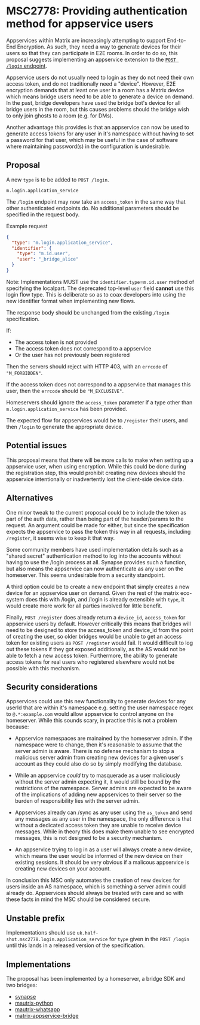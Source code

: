 # MSC2778: Providing authentication method for appservice users

Appservices within Matrix are increasingly attempting to support End-to-End Encryption. As such, they
need a way to generate devices for their users so that they can participate in E2E rooms. In order to
do so, this proposal suggests implementing an appservice extension to the 
[`POST /login` endpoint](https://matrix.org/docs/spec/client_server/r0.6.0#post-matrix-client-r0-login).

Appservice users do not usually need to login as they do not need their own access token, and do not
traditionally need a "device". However, E2E encryption demands that at least one user in a room has a Matrix device
which means bridge users need to be able to generate a device on demand. In the past, bridge developers
have used the bridge bot's device for all bridge users in the room, but this causes problems should the bridge
wish to only join ghosts to a room (e.g. for DMs).

Another advantage this provides is that an appservice can now be used to generate access tokens for
any user in it's namespace without having to set a password for that user, which may be useful in the
case of software where maintaining password(s) in the configuration is undesirable.

## Proposal

A new `type` is to be added to `POST /login`.

`m.login.application_service`

The `/login` endpoint may now take an `access_token` in the same way that other
authenticated endpoints do. No additional parameters should be specified in the request body.

Example request

```json
{
  "type": "m.login.application_service",
  "identifier": {
    "type": "m.id.user",
    "user": "_bridge_alice"
  }
}
```

Note: Implementations MUST use the `identifier.type`=`m.id.user` method of specifying the
localpart. The deprecated top-level `user` field **cannot** use this login flow type. This
is deliberate so as to coax developers into using the new identifier format when implementing
new flows.

The response body should be unchanged from the existing `/login` specification.

If:

- The access token is not provided
- The access token does not correspond to a appservice
- Or the user has not previously been registered

Then the servers should reject with HTTP 403, with an `errcode` of `"M_FORBIDDEN"`. 

If the access token does not correspond to a appservice that manages this user, then the `errcode` should be `"M_EXCLUSIVE"`.

Homeservers should ignore the `access_token` parameter if a type other than
`m.login.application_service` has been provided.

The expected flow for appservices would be to `/register` their users, and
then `/login` to generate the appropriate device.

## Potential issues

This proposal means that there will be more calls to make when setting up a appservice user, when
using encryption. While this could be done during the registration step, this would prohibit creating
new devices should the appservice intentionally or inadvertently lost the client-side device data.

## Alternatives

One minor tweak to the current proposal could be to include the token as part of the auth data, rather than
being part of the header/params to the request. An argument could be made for either, but since the specification
expects the appservice to pass the token this way in all requests, including `/register`, it seems wise to keep
it that way.

Some community members have used implementation details such as a "shared secret" authentication method to
log into the accounts without having to use the /login process at all. Synapse provides such a function,
but also means the appservice can now authenticate as any user on the homeserver. This seems undesirable from a
security standpoint.

A third option could be to create a new endpoint that simply creates a new device for an appservice user on demand.
Given the rest of the matrix eco-system does this with /login, and /login is already extensible with `type`, it would
create more work for all parties involved for little benefit.

Finally, `POST /register` does already return a `device_id`, `access_token` for appservice users by default. However critically
this means that bridges will need to be designed to store the access_token and device_id from the point of creating the user,
so older bridges would be unable to get an access token for existing users as `POST /register` would fail.
It would difficult to log out these tokens if they got exposed additionally, as the AS would not be able to fetch a new access token.
Furthermore, the ability to generate access tokens for real users who registered elsewhere would not be possible with this mechanism. 

## Security considerations

Appservices could use this new functionality to generate devices for any userId that are within it's namespace e.g. setting the
user namespace regex to `@.*:example.com` would allow appservice to control anyone on the homeserver. While this sounds scary, in practise
this is not a problem because:

- Appservice namespaces are mainained by the homeserver admin. If the namespace were to change, then it's reasonable
  to assume that the server admin is aware. There is no defense mechanism to stop a malicious server admin from creating new
  devices for a given user's account as they could also do so by simply modifying the database.

- While an appservice *could* try to masquerade as a user maliciously without the server admin expecting it, it would still 
  be bound by the restrictions of the namespace. Server admins are expected to be aware of the implications of adding new
  appservices to their server so the burden of responsibility lies with the server admin.

- Appservices already can /sync as any user using the `as_token` and send any messages as any user in the namespace, the only
  difference is that without a dedicated access token they are unable to receive device messages. While in theory this
  does make them unable to see encrypted messages, this is not designed to be a security mechanism.

- An appservice trying to log in as a user will always create a new device, which means the user would be informed of the
  new device on their existing sessions. It should be very obvious if a malicous appservice is creating new devices on your account.

In conclusion this MSC only automates the creation of new devices for users inside an AS namespace, which is something
a server admin could already do. Appservices should always be treated with care and so with these facts in mind the MSC should 
be considered secure.

## Unstable prefix

Implementations should use `uk.half-shot.msc2778.login.application_service` for `type` given in the
`POST /login` until this lands in a released version of the specification.

## Implementations

The proposal has been implemented by a homeserver, a bridge SDK and two bridges:

- [synapse](https://github.com/matrix-org/synapse/pull/8320)
- [mautrix-python](https://github.com/tulir/mautrix-python/commit/12d7c48ca7c15fd3ff61608369af1cf69e289aeb)
- [mautrix-whatsapp](https://github.com/tulir/mautrix-whatsapp/commit/ead8a869c84d07fadc7cfcf3d522452c99faaa36)
- [matrix-appservice-bridge](https://github.com/matrix-org/matrix-appservice-bridge/pull/231/files#diff-5e93f1b51d50a44fcf0ca46ea1793c1cR851-R864)